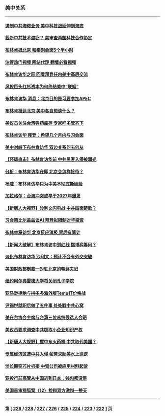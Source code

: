 ### 美中关系
---
#### [遏制中共海缆业务 美中科技战延伸到海底](../../pages/nf1412576/n14018151.md?06190445) 
#### [截断中共技术盗窃？ 美审查两国科技合作协定](../../pages/nf1412576/n14018310.md?06190445) 
#### [布林肯抵北京 和秦刚会面5个半小时](../../pages/nf1412576/n14018244.md?06190445) 
#### [油管热门视频 网站代理 翻墙必看视频](http://138.2.39.72:81/youtube.html?epic-marker?06190445)
#### [布林肯访华之际 回看拜登任内美中高层交流](../../pages/nf1412576/n14018243.md?06190445) 
#### [风投巨头红杉资本为何终结美中“联姻”](../../pages/nf1412576/n14018040.md?06190445) 
#### [布林肯访华 消息：北京目的是习要参加APEC](../../pages/nf1412576/n14018111.md?06190445) 
#### [布林肯抵达北京 美中各自想谈什么？](../../pages/nf1412576/n14018085.md?06190445) 
#### [美议员关注台湾弹药库存 专家吁多管齐下](../../pages/nf1412576/n14016353.md?06190445) 
#### [布林肯访华 拜登：希望几个月内与习会面](../../pages/nf1412576/n14018054.md?06190445) 
#### [美中对峙下布林肯访华 双边关系何去何从](../../pages/nf1412576/n14017083.md?06190445) 
#### [【环球直击】布林肯访华前 中共黑客入侵被曝光](../../pages/nf1412576/n14017606.md?06190445) 
#### [分析：布林肯访华在即 北京会怎样接待？](../../pages/nf1412576/n14017661.md?06190445) 
#### [杨威：布林肯访华只为中美不彻底撕破脸](../../pages/nf1412576/n14017702.md?06190445) 
#### [加拉格尔：台海冲突或早于2027年爆发](../../pages/nf1412576/n14017652.md?06190445) 
#### [【新唐人大视野】沙利文闪电战 中共四面楚歌？](../../pages/nf1412576/n14017669.md?06190445) 
#### [习会晤比尔盖兹谈AI 拜登拟限制对华投资](../../pages/nf1412576/n14017596.md?06190445) 
#### [布林肯将访华 北京反应消极 背后有算计](../../pages/nf1412576/n14017558.md?06190445) 
#### [【新闻大破解】布林肯访中划红线 摆博弈筹码？](../../pages/nf1412576/n14017505.md?06190445) 
#### [淡化布林肯访华 沙利文：预计不会有外交突破](../../pages/nf1412576/n14017351.md?06190445) 
#### [美国财政部制裁一对驻北京的朝鲜夫妇](../../pages/nf1412576/n14017310.md?06190445) 
#### [纽约阿尔弗雷德大学将关闭孔子学院](../../pages/nf1412576/n14017117.md?06190445) 
#### [亚马逊拒绝与拼多多海外版Temu打价格战](../../pages/nf1412576/n14017047.md?06190445) 
#### [尹锡悦就职后做了五件事 处处戳中共心窝](../../pages/nf1412576/n14016954.md?06190445) 
#### [美在台协会主席与台湾三位总统候选人会晤](../../pages/nf1412576/n14016950.md?06190445) 
#### [美议员要求调查中共窃取小企业知识产权](../../pages/nf1412576/n14016920.md?06190445) 
#### [【新唐人大视野】搅中东火药桶 中共取代美国？](../../pages/nf1412576/n14016906.md?06190445) 
#### [专属经济区遭中共入侵 帕劳求助美水上巡逻](../../pages/nf1412576/n14016873.md?06190445) 
#### [涉长期窃芯片机密 中资公司被应用材料起诉](../../pages/nf1412576/n14016854.md?06190445) 
#### [亚投行前高管从中国逃到日本：钱包都没带](../../pages/nf1412576/n14016769.md?06190445) 
#### [美国首审猎狐案（12）检辩双方激辩一整天](../../pages/nf1412576/n14016426.md?06190445) 

---
#### 第 [ [229](./229.md?06190445) / [228](./228.md?06190445) / [227](./227.md?06190445) / [226](./226.md?06190445) / [225](./225.md?06190445) / [224](./224.md?06190445) / [223](./223.md?06190445) / [222](./222.md?06190445) ] 页
